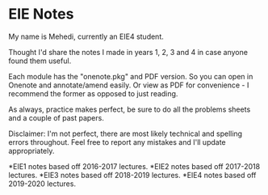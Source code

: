 # EIE Notes

My name is Mehedi, currently an EIE4 student.

Thought I'd share the notes I made in years 1, 2, 3  and 4 in case anyone found them useful.

Each module has the "onenote.pkg" and PDF version. So you can open in Onenote and annotate/amend easily. Or view as PDF for convenience - I recommend the former as opposed to just reading.

As always, practice makes perfect, be sure to do all the problems sheets and a couple of past papers.

Disclaimer: I'm not perfect, there are most likely technical and spelling errors throughout. Feel free to report any mistakes and I'll update appropriately.

*EIE1 notes based off 2016-2017 lectures.
*EIE2 notes based off 2017-2018 lectures.
*EIE3 notes based off 2018-2019 lectures.
*EIE4 notes based off 2019-2020 lectures.
